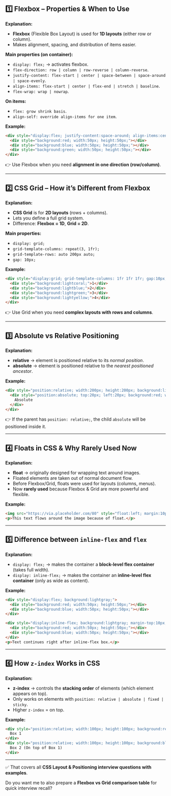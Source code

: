 ## 1️⃣ Flexbox – Properties & When to Use

**Explanation:**

* **Flexbox** (Flexible Box Layout) is used for **1D layouts** (either row or column).
* Makes alignment, spacing, and distribution of items easier.

**Main properties (on container):**

* `display: flex;` → activates flexbox.
* `flex-direction: row | column | row-reverse | column-reverse`.
* `justify-content: flex-start | center | space-between | space-around | space-evenly`.
* `align-items: flex-start | center | flex-end | stretch | baseline`.
* `flex-wrap: wrap | nowrap`.

**On items:**

* `flex: grow shrink basis`.
* `align-self: override align-items for one item`.

**Example:**

```html
<div style="display:flex; justify-content:space-around; align-items:center; height:150px; background:#eee;">
  <div style="background:red; width:50px; height:50px;"></div>
  <div style="background:blue; width:50px; height:50px;"></div>
  <div style="background:green; width:50px; height:50px;"></div>
</div>
```

👉 Use Flexbox when you need **alignment in one direction (row/column)**.

---

## 2️⃣ CSS Grid – How it’s Different from Flexbox

**Explanation:**

* **CSS Grid** is for **2D layouts** (rows + columns).
* Lets you define a full grid system.
* Difference: **Flexbox = 1D**, **Grid = 2D**.

**Main properties:**

* `display: grid;`
* `grid-template-columns: repeat(3, 1fr);`
* `grid-template-rows: auto 200px auto;`
* `gap: 10px;`

**Example:**

```html
<div style="display:grid; grid-template-columns: 1fr 1fr 1fr; gap:10px;">
  <div style="background:lightcoral;">1</div>
  <div style="background:lightblue;">2</div>
  <div style="background:lightgreen;">3</div>
  <div style="background:lightyellow;">4</div>
</div>
```

👉 Use Grid when you need **complex layouts with rows and columns**.

---

## 3️⃣ Absolute vs Relative Positioning

**Explanation:**

* **relative** → element is positioned relative to its *normal position*.
* **absolute** → element is positioned relative to the *nearest positioned ancestor*.

**Example:**

```html
<div style="position:relative; width:200px; height:200px; background:lightgray;">
  <div style="position:absolute; top:20px; left:20px; background:red; width:50px; height:50px;">
    Absolute
  </div>
</div>
```

👉 If the parent has `position: relative;`, the child `absolute` will be positioned inside it.

---

## 4️⃣ Floats in CSS & Why Rarely Used Now

**Explanation:**

* **float** → originally designed for wrapping text around images.
* Floated elements are taken out of normal document flow.
* Before Flexbox/Grid, floats were used for layouts (columns, menus).
* Now **rarely used** because Flexbox & Grid are more powerful and flexible.

**Example:**

```html
<img src="https://via.placeholder.com/80" style="float:left; margin:10px;">
<p>This text flows around the image because of float.</p>
```

---

## 5️⃣ Difference between `inline-flex` and `flex`

**Explanation:**

* `display: flex;` → makes the container a **block-level flex container** (takes full width).
* `display: inline-flex;` → makes the container an **inline-level flex container** (only as wide as content).

**Example:**

```html
<div style="display:flex; background:lightgray;">
  <div style="background:red; width:50px; height:50px;"></div>
  <div style="background:blue; width:50px; height:50px;"></div>
</div>

<div style="display:inline-flex; background:lightgray; margin-top:10px;">
  <div style="background:red; width:50px; height:50px;"></div>
  <div style="background:blue; width:50px; height:50px;"></div>
</div>
<p>Text continues right after inline-flex box.</p>
```

---

## 6️⃣ How `z-index` Works in CSS

**Explanation:**

* **z-index** → controls the **stacking order** of elements (which element appears on top).
* Only works on elements with `position: relative | absolute | fixed | sticky`.
* Higher `z-index` = on top.

**Example:**

```html
<div style="position:relative; width:100px; height:100px; background:red; z-index:1;">
  Box 1
</div>
<div style="position:relative; width:100px; height:100px; background:blue; margin-top:-50px; z-index:2;">
  Box 2 (On top of Box 1)
</div>
```

---

✅ That covers all **CSS Layout & Positioning interview questions with examples**.

Do you want me to also prepare a **Flexbox vs Grid comparison table** for quick interview recall?
